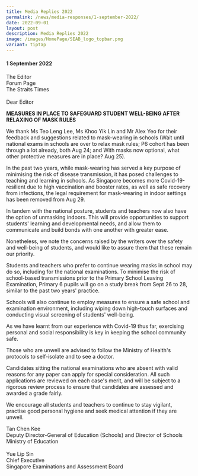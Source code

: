 ```yaml
---
title: Media Replies 2022
permalink: /news/media-responses/1-september-2022/
date: 2022-09-01
layout: post
description: Media Replies 2022
image: /images/HomePage/SEAB_logo_topbar.png
variant: tiptap
---
```

<h4><strong>1 September 2022</strong></h4>
<p>The Editor
<br>Forum Page
<br>The Straits Times
<br>
<br>Dear Editor</p>
<p><strong>MEASURES IN PLACE TO SAFEGUARD STUDENT WELL-BEING AFTER RELAXING OF MASK RULES</strong>
</p>
<p>We thank Ms Teo Leng Lee, Ms Khoo Yik Lin and Mr Alex Yeo for their feedback
and suggestions related to mask-wearing in schools (Wait until national
exams in schools are over to relax mask rules; P6 cohort has been through
a lot already, both Aug 24; and With masks now optional, what other protective
measures are in place? Aug 25).&nbsp;</p>
<p>In the past two years, while mask-wearing has served a key purpose of
minimising the risk of disease transmission, it has posed challenges to
teaching and learning in schools. As Singapore becomes more Covid-19-resilient
due to high vaccination and booster rates, as well as safe recovery from
infections, the legal requirement for mask-wearing in indoor settings has
been removed from Aug 29.&nbsp;</p>
<p>In tandem with the national posture, students and teachers now also have
the option of unmasking indoors. This will provide opportunities to support
students' learning and developmental needs, and allow them to communicate
and build bonds with one another with greater ease.&nbsp;</p>
<p>Nonetheless, we note the concerns raised by the writers over the safety
and well-being of students, and would like to assure them that these remain
our priority.&nbsp;</p>
<p>Students and teachers who prefer to continue wearing masks in school may
do so, including for the national examinations. To minimise the risk of
school-based transmissions prior to the Primary School Leaving Examination,
Primary 6 pupils will go on a study break from Sept 26 to 28, similar to
the past two years' practice.&nbsp;</p>
<p>Schools will also continue to employ measures to ensure a safe school
and examination environment, including wiping down high-touch surfaces
and conducting visual screening of students' well-being.&nbsp;</p>
<p>As we have learnt from our experience with Covid-19 thus far, exercising
personal and social responsibility is key in keeping the school community
safe.</p>
<p>Those who are unwell are advised to follow the Ministry of Health's protocols
to self-isolate and to see a doctor.&nbsp;</p>
<p>Candidates sitting the national examinations who are absent with valid
reasons for any paper can apply for special consideration. All such applications
are reviewed on each case's merit, and will be subject to a rigorous review
process to ensure that candidates are assessed and awarded a grade fairly.&nbsp;</p>
<p>We encourage all students and teachers to continue to stay vigilant, practise
good personal hygiene and seek medical attention if they are unwell.
<br>
</p>
<p>Tan Chen Kee
<br>Deputy Director-General of Education (Schools) and Director of Schools
<br>Ministry of Education
<br>
<br>Yue Lip Sin
<br>Chief Executive
<br>Singapore Examinations and Assessment Board</p>